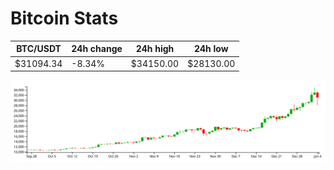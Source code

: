 # Bitcoin Stats

BTC/USDT|24h change|24h high|24h low|
|---|---|---|---|
|$31094.34|-8.34%|$34150.00|$28130.00|

<img src="./chart.svg">
